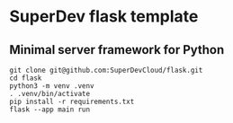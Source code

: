 # SuperDev flask template
## Minimal server framework for Python

```
git clone git@github.com:SuperDevCloud/flask.git
cd flask
python3 -m venv .venv
. .venv/bin/activate
pip install -r requirements.txt
flask --app main run
```
